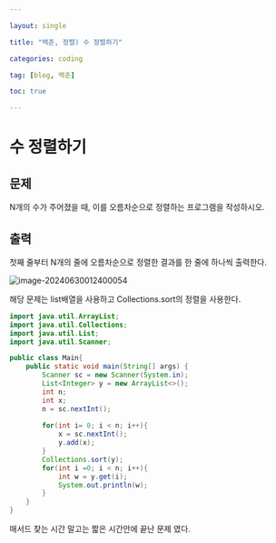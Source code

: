 ```yaml
---

layout: single

title: "백준, 정렬) 수 정렬하기"

categories: coding

tag: [blog, 백준]

toc: true

---
```

# 수 정렬하기
## 문제
N개의 수가 주어졌을 때, 이를 오름차순으로 정렬하는 프로그램을 작성하시오.
## 출력
첫째 줄부터 N개의 줄에 오름차순으로 정렬한 결과를 한 줄에 하나씩 출력한다.

![image-20240630012400054](../../images/2024-06-30-BackJun_7/image-20240630012400054.png)



해당 문제는 list배열을 사용하고 Collections.sort의 정렬을 사용한다.

```JAVA
import java.util.ArrayList;
import java.util.Collections;
import java.util.List;
import java.util.Scanner;

public class Main{
    public static void main(String[] args) {
        Scanner sc = new Scanner(System.in);
        List<Integer> y = new ArrayList<>();
        int n;
        int x;
        n = sc.nextInt();
        
        for(int i= 0; i < n; i++){
            x = sc.nextInt();
            y.add(x);
        }
        Collections.sort(y);
        for(int i =0; i < n; i++){
            int w = y.get(i);
            System.out.println(w);
        }
    }
}
```

매서드 찾는 시간 말고는 짧은 시간안에 끝난 문제 였다.
